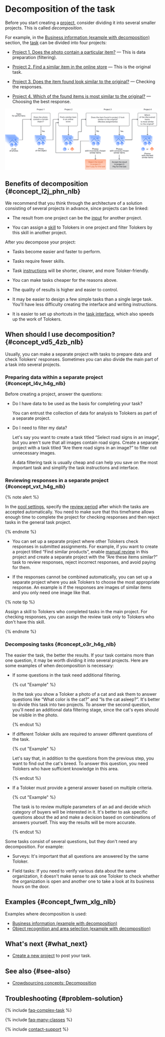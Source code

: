 # Decomposition of the task

Before you start creating a [project](../../glossary.md#project), consider dividing it into several smaller projects. This is called _decomposition_.

For example, in the [Business information (example with decomposition)](../tutorials/data-collection.md) section, the [task](../../glossary.md#task) can be divided into four projects:

- [Project 1. Does the photo contain a particular item?](../tutorials/contain_item.md) — This is data preparation (filtering).

- [Project 2. Find a similar item in the online store](../tutorials/find_an_item_in_store.md) — This is the original task.

- [Project 3. Does the item found look similar to the original?](../tutorials/item_look_similar.md) — Checking the responses.

- [Project 4. Which of the found items is most similar to the original?](../tutorials/item_more_similar.md) — Choosing the best response.

![](../_images/other/main-1.svg)

## Benefits of decomposition {#concept_l2j_phn_nlb}

We recommend that you think through the architecture of a solution consisting of several projects in advance, since projects can be linked:

- The result from one project can be the [input](../../glossary.md#input-output-data) for another project.

- You can assign a [skill](../../glossary.md#skill) to Tolokers in one project and filter Tolokers by this skill in another project.

After you decompose your project:

- Tasks become easier and faster to perform.

- Tasks require fewer skills.

- Task [instructions](../../glossary.md#instructions) will be shorter, clearer, and more Toloker-friendly.

- You can make tasks cheaper for the reasons above.

- The quality of results is higher and easier to control.

- It may be easier to design a few simple tasks than a single large task. You'll have less difficulty creating the interface and writing instructions.

- It is easier to set up shortcuts in the [task interface](../../glossary.md#task-interface), which also speeds up the work of Tolokers.

## When should I use decomposition? {#concept_vd5_4zb_nlb}

Usually, you can make a separate project with tasks to prepare data and check Tolokers' responses. Sometimes you can also divide the main part of a task into several projects.

### Preparing data within a separate project {#concept_l4v_h4g_nlb}

Before creating a project, answer the questions:

- Do I have data to be used as the basis for completing your task?

  You can entrust the collection of data for analysis to Tolokers as part of a separate project.

- Do I need to filter my data?

  Let's say you want to create a task titled “Select road signs in an image”, but you aren't sure that all images contain road signs. Create a separate project with a task titled “Are there road signs in an image?” to filter out unnecessary images.

  A data filtering task is usually cheap and can help you save on the most important task and simplify the task instructions and interface.

### Reviewing responses in a separate project {#concept_vxt_h4g_nlb}

{% note alert %}

In the [pool settings](pool-edit.md), specify the [review period](../../glossary.md#review-period) after which the tasks are accepted automatically. You need to make sure that this timeframe allows enough time to complete the project for checking responses and then reject tasks in the general task project.

{% endnote %}

- You can set up a separate project where other Tolokers check responses in submitted assignments. For example, if you want to create a project titled “Find similar products”, enable [manual review](../../glossary.md#assignment-review) in this project and create a separate project with the “Are these items similar?” task to review responses, reject incorrect responses, and avoid paying for them.

- If the responses cannot be combined automatically, you can set up a separate project where you ask Tolokers to choose the most appropriate response. An example is if the responses are images of similar items and you only need one image like that.

{% note tip %}

Assign a skill to Tolokers who completed tasks in the main project. For checking responses, you can assign the review task only to Tolokers who don't have this skill.

{% endnote %}

### Decomposing tasks {#concept_o3r_h4g_nlb}

The easier the task, the better the results. If your task contains more than one question, it may be worth dividing it into several projects. Here are some examples of when decomposition is necessary:

- If some questions in the task need additional filtering.

  {% cut "Example" %}

  In the task you show a Toloker a photo of a cat and ask them to answer questions like “What color is the cat?” and “Is the cat asleep?”. It's better to divide this task into two projects. To answer the second question, you'll need an additional data filtering stage, since the cat's eyes should be visible in the photo.

  {% endcut %}

- If different Toloker skills are required to answer different questions of the task.

  {% cut "Example" %}

  Let's say that, in addition to the questions from the previous step, you want to find out the cat's breed. To answer this question, you need Tolokers who have sufficient knowledge in this area.

  {% endcut %}

- If a Toloker must provide a general answer based on multiple criteria.

  {% cut "Example" %}

  The task is to review multiple parameters of an ad and decide which category of buyers will be interested in it. It's better to ask specific questions about the ad and make a decision based on combinations of answers yourself. This way the results will be more accurate.

  {% endcut %}
  
Some tasks consist of several questions, but they don't need any decomposition. For example:

- Surveys: It's important that all questions are answered by the same Toloker.

- Field tasks: If you need to verify various data about the same organization, it doesn't make sense to ask one Toloker to check whether the organization is open and another one to take a look at its business hours on the door.

## Examples {#concept_fwm_xlg_nlb}

Examples where decomposition is used:

- [Business information (example with decomposition)](../tutorials/data-collection.md)
- [Object recognition and area selection (example with decomposition)](../tutorials/image-segmentation-overview.md)

## What's next {#what_next}

- [Create a new project](project.md) to post your task.

## See also {#see-also}

- [Crowdsourcing concepts: Decomposition](https://toloka.ai/knowledgebase/decomposition/)

## Troubleshooting {#problem-solution}

{% include [faq-complex-task](../_includes/faq/questions-about-templates/complex-task.md) %}

{% include [faq-many-classes](../_includes/faq/project-settings/many-classes.md) %}

{% include [contact-support](../_includes/contact-support.md) %}